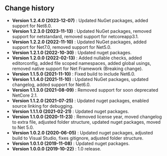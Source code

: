 Change history
--------------

* **Version 1.2.4.0 (2023-12-07)** : Updated NuGet packages, added support for Net8.0.
* **Version 1.2.3.0 (2023-11-13)** : Updated NuGet packages, removed support for netstandard, removed support for netcoreapp3.1.
* **Version 1.2.2.0 (2022-11-10)** : Updated NuGet packages, added support for Net7.0, removed support for Net5.0.
* **Version 1.2.1.0 (2022-10-30)** : Updated nuget packages.
* **Version 1.2.0.0 (2022-02-13)** : Added nullable checks, added editorconfig, added file scoped namespaces, added global usings, removed native support for Net Framework (Breaking change).
* **Version 1.1.5.0 (2021-11-10)** : Fixed build to include Net6.0.
* **Version 1.1.4.0 (2021-11-10)** : Updated NuGet packages, updated changelog, added support for Net6.0.
* **Version 1.1.3.0 (2021-08-09)** : Removed support for soon deprecated NetCore 2.1.
* **Version 1.1.2.0 (2021-07-25)** : Updated nuget packages, enabled source linking for debugging.
* **Version 1.1.1.0 (2021-02-21)** : Updated nuget packages.
* **Version 1.1.0.0 (2020-11-23)** : Removed license year, moved changelog to extra file, adjusted folder structure, updated nuget packages, moved to Net 5.0.
* **Version 1.0.2.0 (2020-06-05)** : Updated nuget packages, adjusted build to Visual Studio, fixes gitignore, adjusted folder structure.
* **Version 1.0.1.0 (2019-11-08)** : Updated nuget packages.
* **Version 1.0.0.0 (2019-10-22)** : 1.0 release.